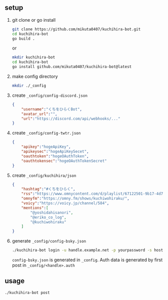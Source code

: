 ## setup

1. git clone or go install
    ```bash
    git clone https://github.com/mikuta0407/kuchihira-bot.git
    cd kuchihira-bot
    go build .
    ```
    or
    ```bash
    mkdir kuchihira-bot
    cd kuchihira-bot
    go install github.com/mikuta0407/kuchihira-bot@latest
    ```
2. make config directory
    ```bash
    mkdir ./_config
    ```

3. create `_config/config-discord.json`
    ```json
    {
        "username":"くちをひらくBot",
        "avatar_url":"",
        "url":"https://discord.com/api/webhooks/..."
    }
    ```
4. create `_config/config-twtr.json`
    ```json
    {
        "apikey":"hogeApiKey",
        "apikeysec":"hogeApiKeySecet",
        "oauthtoken":"hogeOAuthToken",
        "oauthtokensec":"hogeOAuthTokenSecret"
    }
    ```
5. create `_config/kuchihira/json`
    ```json
    {
        "hashtag":"#くちをひらく",
        "rss":"https://www.omnycontent.com/d/playlist/67122501-9b17-4d77-84bd-a93d00dc791e/bf2b4e95-c669-4e1c-abcf-a98c00a5f513/b923e360-dc05-438d-be85-a98c00a5f517/podcast.rss",
        "omnyfm":"https://omny.fm/shows/kuchiwohiraku/",
        "voicy":"https://voicy.jp/channel/584",
        "mentions":[
            "@yoshidahisanori",
            "@eriko_co_log",
            "@kuchiwohiraku"
        ]
    }
    ```
6. generate `_config/config-bsky.json`
    ```bash
    ./kuchihira-bot login -u handle.example.net -p yourpassword -s host(optional)
    ```
    `config-bsky.json` is generated in `_config`.
    Auth data is generated by first post in `_config/<handle>.auth`

## usage
```bash
./kuchihira-bot post
```